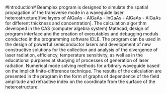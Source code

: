 #Introduction#
Beamplex program is designed to simulate the spatial propagation of the transverse mode in a waveguide laser heterostructure[five layers of AlGaAs - AlGaAs - InGaAs - AlGaAs - AlGaAs for different thickness and concentration]. The calculation algorithm developed in the  CAS (computer algebra system) Mathcad, design of program interface and the creation of executables and debugging moduls conducted in the programming software IDLE. The program can be used in the design of powerful semiconductor lasers and development of new constructive solutions for the collection and analysis of the divergence of laser radiation, efficiency, temperature sensitivity, as well as in the educational purposes at studying of processes of generation of laser radiation.
Numerical mode solving methods for arbitrary waveguide based on the implicit finite-difference technique. The results of the calculation are presented in the program in the form of graphs of dependence of the field amplitude and refractive index on the coordinate from the surface of the heterostructure.
